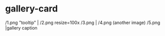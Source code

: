 ---
---

# gallery-card

/1.png "tooltip" |
/2.png resize=100x
/3.png |
/4.png (another image)
/5.png |gallery caption
